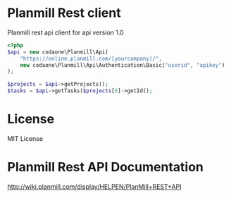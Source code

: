 # Planmill Rest client
Planmill rest api client for api version 1.0

````php
<?php
$api = new codaone\Planmill\Api(
    "https://online.planmill.com/[yourcompany]/",
    new codaone\Planmill\Api\Authentication\Basic("userid", "apikey")
);

$projects = $api->getProjects();
$tasks = $api->getTasks($projects[0]->getId();
````

# License

MIT License

# Planmill Rest API Documentation

http://wiki.planmill.com/display/HELPEN/PlanMill+REST+API
